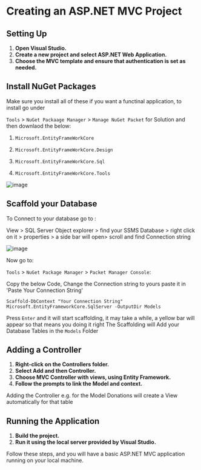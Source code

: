 # Creating an ASP.NET MVC Project

## Setting Up

1. **Open Visual Studio.**
2. **Create a new project and select ASP.NET Web Application.**
3. **Choose the MVC template and ensure that authentication is set as needed.**

## Install NuGet Packages

Make sure you install all of these if you want a functinal application, to install go under

`Tools` > `NuGet Packaage Manager` > `Manage NuGet Packet` for Solution and then downlaod the below:


1. ```
   Microsoft.EntityFrameWorkCore
   ```
2. ```
   Microsoft.EntityFrameWorkCore.Design
   ```
3. ```
   Microsoft.EntityFrameWorkCore.Sql
   ```
   
4. ```
   Microsoft.EntityFrameWorkCore.Tools
   ```

![image](https://github.com/noturlee/MVC-Basics/assets/100778149/ec59ac63-6aab-4b59-8f74-6561ca85ee71)

## Scaffold your Database

To Connect to your database go to :

View > SQL Server Object explorer > find your SSMS Database > right click on it > properties > a side bar will open> scroll and find Connection string

![image](https://github.com/noturlee/MVC-Basics/assets/100778149/21e30aa0-e71c-4c6d-90af-488e2ef54cdf)

Now go to:

`Tools` > `NuGet Package Manager` > `Packet Manager Console`:

Copy the below Code, Change the Connection string to yours paste it in 'Paste Your Connection String'

```
Scaffold-DbContext "Your Connection String" Microsoft.EntityFrameworkCore.SqlServer -OutputDir Models
```
Press `Enter` and it will start scaffolding, it may take a while, a yellow bar will appear so that means you doing it right
The Scaffolding will Add your Database Tables in the `Models` Folder


## Adding a Controller

1. **Right-click on the Controllers folder.**
2. **Select Add and then Controller.**
3. **Choose MVC Controller with views, using Entity Framework.**
4. **Follow the prompts to link the Model and context.**

Adding the Controller e.g. for the Model Donations will create a View automatically for that table

## Running the Application

1. **Build the project.**
2. **Run it using the local server provided by Visual Studio.**

Follow these steps, and you will have a basic ASP.NET MVC application running on your local machine.
